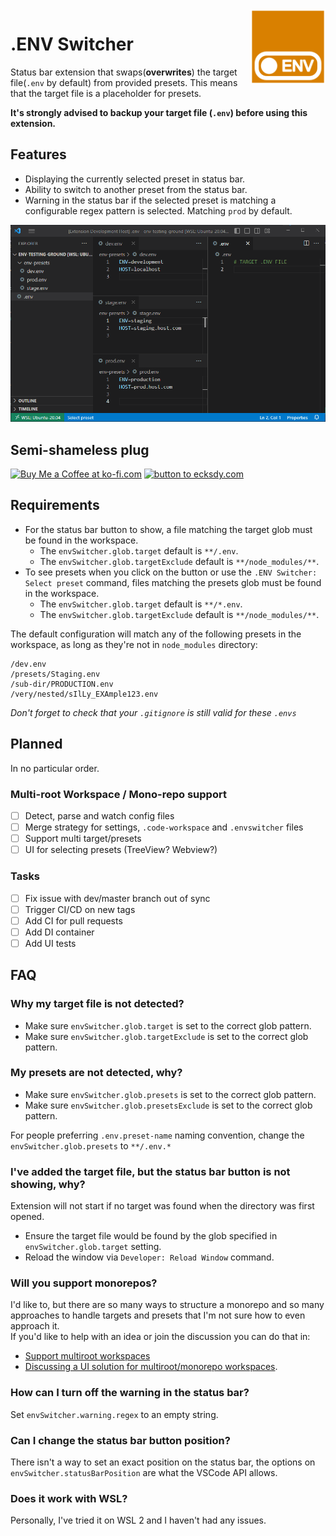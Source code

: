 <img src="images/env-switcher.png" alt="Switch a .env preset from the status bar" height="120" align="right" />

# .ENV Switcher

Status bar extension that swaps(**overwrites**) the target file(`.env` by default) from provided presets. This means that the target file is a placeholder for presets.

**It's strongly advised to backup your target file (`.env`) before using this extension.**

## Features

- Displaying the currently selected preset in status bar.
- Ability to switch to another preset from the status bar.
- Warning in the status bar if the selected preset is matching a configurable regex pattern is selected. Matching `prod` by default.

<p align="center">
  <img src="images/preview.gif" alt="Switch a .env preset from the status bar" />
</p>

## Semi-shameless plug

<a href='https://ko-fi.com/N4N8O4KNX' target='_blank'><img height='36' style='border:0px;height:36px;' src='https://storage.ko-fi.com/cdn/kofi3.png?v=3' border='0' alt='Buy Me a Coffee at ko-fi.com' /></a> [![button to ecksdy.com](https://img.shields.io/badge/ecksdy.com-F5A468?logo=aboutdotme&logoColor=white&style=for-the-badge)](https://ecksdy.com)

## Requirements

- For the status bar button to show, a file matching the target glob must be found in the workspace.
  - The `envSwitcher.glob.target` default is `**/.env`.
  - The `envSwitcher.glob.targetExclude` default is `**/node_modules/**`.
- To see presets when you click on the button or use the `.ENV Switcher: Select preset` command, files matching the presets glob must be found in the workspace.
  - The `envSwitcher.glob.target` default is `**/*.env`.
  - The `envSwitcher.glob.targetExclude` default is `**/node_modules/**`.

The default configuration will match any of the following presets in the workspace, as long as they're not in `node_modules` directory:

```list
/dev.env
/presets/Staging.env
/sub-dir/PRODUCTION.env
/very/nested/sIlLy_EXAmple123.env
```

_Don't forget to check that your `.gitignore` is still valid for these `.envs`_

## Planned

In no particular order.

### Multi-root Workspace / Mono-repo support

- [ ] Detect, parse and watch config files
- [ ] Merge strategy for settings, `.code-workspace` and `.envswitcher` files
- [ ] Support multi target/presets
- [ ] UI for selecting presets (TreeView? Webview?)

### Tasks

- [ ] Fix issue with dev/master branch out of sync
- [ ] Trigger CI/CD on new tags
- [ ] Add CI for pull requests
- [ ] Add DI container
- [ ] Add UI tests

## FAQ

### Why my target file is not detected?

- Make sure `envSwitcher.glob.target` is set to the correct glob pattern.
- Make sure `envSwitcher.glob.targetExclude` is set to the correct glob pattern.

### My presets are not detected, why?

- Make sure `envSwitcher.glob.presets` is set to the correct glob pattern.
- Make sure `envSwitcher.glob.presetsExclude` is set to the correct glob pattern.

For people preferring `.env.preset-name` naming convention, change the `envSwitcher.glob.presets` to `**/.env.*`

### I've added the target file, but the status bar button is not showing, why?

Extension will not start if no target was found when the directory was first opened.

- Ensure the target file would be found by the glob specified in `envSwitcher.glob.target` setting.
- Reload the window via `Developer: Reload Window` command.

### Will you support monorepos?

I'd like to, but there are so many ways to structure a monorepo and so many approaches to handle targets and presets that I'm not sure how to even approach it.  
If you'd like to help with an idea or join the discussion you can do that in:

- [Support multiroot workspaces](https://github.com/EcksDy/vscode-env-switcher/issues/17)
- [Discussing a UI solution for multiroot/monorepo workspaces](https://github.com/EcksDy/vscode-env-switcher/issues/41).

### How can I turn off the warning in the status bar?

Set `envSwitcher.warning.regex` to an empty string.

### Can I change the status bar button position?

There isn't a way to set an exact position on the status bar, the options on `envSwitcher.statusBarPosition` are what the VSCode API allows.

### Does it work with WSL?

Personally, I've tried it on WSL 2 and I haven't had any issues.
